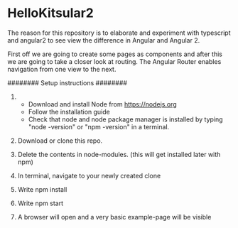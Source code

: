 # HelloKitsular2
The reason for this repository is to elaborate and experiment with typescript and angular2 to see view the difference in Angular and Angular 2.

First off we are going to create some pages as components and after this we are going to take a closer look at routing. The Angular Router enables navigation from one view to the next.



######## Setup instructions ########

1.	* Download and install Node from https://nodejs.org
	* Follow the installation guide
	* Check that node and node package manager is installed by typing "node -version" or "npm -version" in a terminal. 

2.	Download or clone this repo.

3.	Delete the contents in node-modules. (this will get installed later with npm)

4.	In terminal, navigate to your newly created clone

5. 	Write npm install

6.	Write npm start

7.	A browser will open and a very basic example-page will be visible

